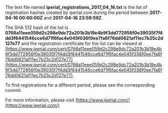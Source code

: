 The text file named **iperial_registrations_2017_04_16.txt** is the list of registration hashes created by iperial.com during the period between **2017-04-16 00:00:00Z** and **2017-04-16 23:59:59Z**.

The SHA 512 hash of the list is **0766a11eee059d2c298e9dc72a201b3b19e4b9f3dd772956f0e39035f7f4dd3f6441546cce6d71f6fac4e045f036f0ee7fa6f76dd0621af11ec7b25c2d127e77** and the registration certificate for the list can be viewed at [https://www.iperial.com/cert/0766a11eee059d2c298e9dc72a201b3b19e4b9f3dd772956f0e39035f7f4dd3f6441546cce6d71f6fac4e045f036f0ee7fa6f76dd0621af11ec7b25c2d127e77](https://www.iperial.com/cert/0766a11eee059d2c298e9dc72a201b3b19e4b9f3dd772956f0e39035f7f4dd3f6441546cce6d71f6fac4e045f036f0ee7fa6f76dd0621af11ec7b25c2d127e77).

To find registrations for a different period, please see the corresponding commit.

For more information, please visit [https://www.iperial.com/](https://www.iperial.com/)
